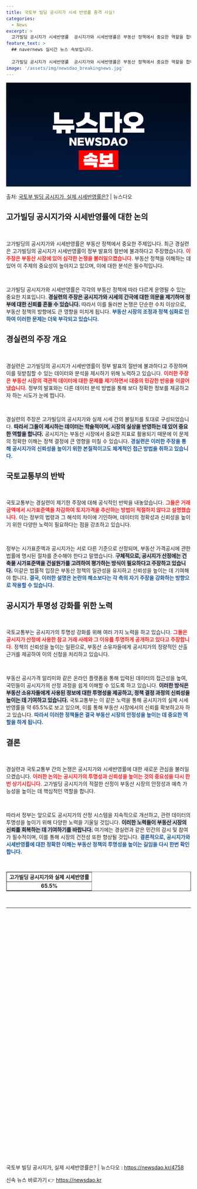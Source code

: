 ```yaml
---
title: 국토부 빌딩 공시지가 시세 반영률 충격 사실!
categories:
  - News
excerpt: >
  고가빌딩 공시지가 시세반영률  공시지가와 시세반영률은 부동산 정책에서 중요한 역할을 합니다. 최근 경실련은 …
feature_text: >
  ## navernews 실시간 뉴스 속보입니다.

  고가빌딩 공시지가 시세반영률  공시지가와 시세반영률은 부동산 정책에서 중요한 역할을 합니다. 최근 경실련은 …
image: '/assets/img/newsdao_breakingnews.jpg'
---
```


![뉴스다오 속보](/assets/img/newsdao_breakingnews.jpg)

<p>출처: <a href="https://newsdao.kr/4758" rel="dofollow">국토부 빌딩 공시지가, 실제 시세반영률은?</a> | 뉴스다오</p>

<h2 data-ke-size="size26">고가빌딩 공시지가와 시세반영률에 대한 논의</h2>

<p data-ke-size="size16">&nbsp;</p>
고가빌딩의 공시지가와 시세반영률은 부동산 정책에서 중요한 주제입니다. 최근 경실련은 고가빌딩의 공시지가 시세반영률이 정부 발표의 절반에 불과하다고 주장했습니다. <b><span style="color: #ee2323;">이 주장은 부동산 시장에 있어 심각한 논쟁을 불러일으켰습니다.</span></b> 부동산 정책을 이해하는 데 있어 이 주제의 중요성이 높아지고 있으며, 이에 대한 분석은 필수적입니다. 

<p data-ke-size="size16">&nbsp;</p>
고가빌딩 공시지가와 시세반영률은 각각의 부동산 정책에 따라 다르게 운영될 수 있는 중요한 지표입니다. <b><span style="background-color: #21538527;">경실련의 주장은 공시지가와 시세의 간극에 대한 의문을 제기하며 정부에 대한 신뢰를 흔들 수 있습니다.</span></b> 따라서 이를 둘러싼 논쟁은 단순한 수치 이상으로, 부동산 정책의 방향에도 큰 영향을 미치게 됩니다. <b><span style="color: #1a5490;">부동산 시장의 조정과 정책 심화로 인하여 이러한 문제는 더욱 부각되고 있습니다.</span></b>

<h2 data-ke-size="size26">경실련의 주장 개요</h2>

<p data-ke-size="size16">&nbsp;</p>
경실련은 고가빌딩의 공시지가 시세반영률이 정부 발표의 절반에 불과하다고 주장하며 이를 뒷받침할 수 있는 데이터와 분석을 제시하기 위해 노력하고 있습니다. <b><span style="color: #ee2323;">이러한 주장은 부동산 시장의 객관적 데이터에 대한 문제를 제기하면서 대중의 민감한 반응을 이끌어냈습니다.</span></b> 정부의 발표와는 다른 데이터 분석 방법을 통해 보다 정확한 정보를 제공하고자 하는 시도가 눈에 띕니다.

<p data-ke-size="size16">&nbsp;</p>
경실련의 주장은 고가빌딩의 공시지가와 실제 시세 간의 불일치를 토대로 구성되었습니다. <b><span style="background-color: #21538527;">따라서 그들이 제시하는 데이터는 학술적이며, 시장의 실상을 반영하는 데 있어 중요한 역할을 합니다.</span></b> 공시지가는 부동산 시장에서 중요한 지표로 활용되기 때문에 이 문제의 정확한 이해는 정책 결정에 큰 영향을 미칠 수 있습니다. <b><span style="color: #1a5490;">경실련은 이러한 주장을 통해 공시지가의 신뢰성을 높이기 위한 본질적이고도 체계적인 접근 방법을 취하고 있습니다.</span></b>

<h2 data-ke-size="size26">국토교통부의 반박</h2>

<p data-ke-size="size16">&nbsp;</p>
국토교통부는 경실련이 제기한 주장에 대해 공식적인 반박을 내놓았습니다. <b><span style="color: #ee2323;">그들은 거래금액에서 시가표준액을 차감하여 토지가격을 추산하는 방법이 적절하지 않다고 설명했습니다.</span></b> 이는 정부의 법령과 그 해석의 차이에 기인하며, 데이터의 정확성과 신뢰성을 높이기 위한 다양한 노력이 필요하다는 점을 강조하고 있습니다.

<p data-ke-size="size16">&nbsp;</p>
정부는 시가표준액과 공시지가는 서로 다른 기준으로 산정되며, 부동산 가격공시에 관한 법률에 명시된 절차를 준수해야 한다고 말했습니다. <b><span style="background-color: #21538527;">구체적으로, 공시지가 산정에는 건축물 시가표준액을 건설원가를 고려하여 평가하는 방식이 필요하다고 주장하고 있습니다.</span></b> 이같은 법률적 입장은 부동산 정책의 일관성을 유지하고 신뢰성을 높이는 데 기여해야 합니다. <b><span style="color: #1a5490;">결국, 이러한 설명은 논란의 해소보다는 각 측의 자기 주장을 강화하는 방향으로 작용할 수 있습니다.</span></b>

<h2 data-ke-size="size26">공시지가 투명성 강화를 위한 노력</h2>

<p data-ke-size="size16">&nbsp;</p>
국토교통부는 공시지가의 투명성 강화를 위해 여러 가지 노력을 하고 있습니다. <b><span style="color: #ee2323;">그들은 공시지가 산정에 사용한 참고 거래 사례와 그 이유를 투명하게 공개하고 있다고 주장합니다.</span></b> 정책의 신뢰성을 높이는 일환으로, 부동산 소유자들에게 공시지가의 정량적인 산출 근거를 제공하여 이의 신청을 처리하고 있습니다.

<p data-ke-size="size16">&nbsp;</p>
부동산 공시가격 알리미와 같은 온라인 플랫폼을 통해 입력된 데이터의 접근성을 높여, 국민들이 공시지가의 산정 과정을 쉽게 이해할 수 있도록 하고 있습니다. <b><span style="background-color: #21538527;">이러한 방식은 부동산 소유자들에게 사용된 정보에 대한 투명성을 제공하고, 정책 결정 과정의 신뢰성을 높이는 데 기여하고 있습니다.</span></b> 국토교통부는 이 같은 노력을 통해 공시지가의 실제 시세 반영률을 약 65.5%로 보고 있으며, 이를 통해 부동산 시장에서의 신뢰를 확보하고자 하고 있습니다. <b><span style="color: #1a5490;">따라서 이러한 정책들은 결국 부동산 시장의 안정성을 높이는 데 중요한 역할을 하게 됩니다.</span></b>

<h2 data-ke-size="size26">결론</h2>

<p data-ke-size="size16">&nbsp;</p>
경실련과 국토교통부 간의 논쟁은 공시지가와 시세반영률에 대한 새로운 관심을 불러일으켰습니다. <b><span style="color: #ee2323;">이러한 논의는 공시지가의 투명성과 신뢰성을 높이는 것의 중요성을 다시 한번 상기시킵니다.</span></b> 고가빌딩 공시지가의 적절한 산정이 부동산 시장의 안정성과 예측 가능성을 높이는 데 핵심적인 역할을 합니다.

<p data-ke-size="size16">&nbsp;</p>
따라서 정부는 앞으로도 공시지가의 산정 시스템을 지속적으로 개선하고, 관련 데이터의 투명성을 높이기 위해 다양한 노력을 기울일 것입니다. <b><span style="background-color: #21538527;">이러한 노력들이 부동산 시장의 신뢰를 회복하는 데 기여하기를 바랍니다.</span></b> 여기에는 경실련과 같은 민간의 감시 및 참여가 필수적이며, 이를 통해 시장의 건전성 또한 향상될 것입니다. <b><span style="color: #1a5490;">결론적으로, 공시지가와 시세반영률에 대한 정확한 이해는 부동산 정책의 투명성을 높이는 길임을 다시 한번 확인합니다.</span></b>

<p data-ke-size="size16">&nbsp;</p>
<table style="width: 100%;" border="1">
<tr>
<td style="text-align: center; height: 17px;"><b>고가빌딩 공시지가와 실제 시세반영률</b></td>
</tr>
<tr>
<td style="text-align: center; height: 17px;"><b>65.5%</b></td>
</tr>
</table>

<p data-ke-size="size16">&nbsp;</p>
<hr />
<p data-ke-size="size16">&nbsp;</p>
<p data-ke-size="size16">&nbsp;</p>
<p data-ke-size="size16">&nbsp;</p>
<p data-ke-size="size16">&nbsp;</p>
<p data-ke-size="size16">&nbsp;</p>
<p data-ke-size="size16">&nbsp;</p>
<p data-ke-size="size16">&nbsp;</p>
<p data-ke-size="size16">&nbsp;</p>
<p data-ke-size="size16">&nbsp;</p>
<p data-ke-size="size16">&nbsp;</p>
<p data-ke-size="size16">&nbsp;</p>
<p data-ke-size="size16">&nbsp;</p>
<p data-ke-size="size16">&nbsp;</p>
<p data-ke-size="size16">&nbsp;</p>
<p data-ke-size="size16">&nbsp;</p>
<p data-ke-size="size16">&nbsp;</p>
<p data-ke-size="size16">&nbsp;</p>
<p data-ke-size="size16">&nbsp;</p>
<p data-ke-size="size16">&nbsp;</p>
<p data-ke-size="size16">&nbsp;</p>
<p data-ke-size="size16">&nbsp;</p>
<p data-ke-size="size16">&nbsp;</p>

<p data-ke-size="size16">국토부 빌딩 공시지가, 실제 시세반영률은? | 뉴스다오  : <a href="https://newsdao.kr/4758">https://newsdao.kr/4758</a></p>
 

신속 뉴스 바로가기 👉 <a href="https://newsdao.kr" rel="dofollow">https://newsdao.kr</a>


